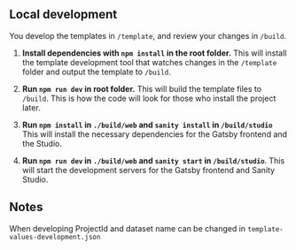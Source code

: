 ## Local development

You develop the templates in `/template`, and review your changes in `/build`.

1. **Install dependencies with `npm install` in the root folder.** This will install the template development tool that watches changes in the `/template` folder and output the template to `/build`.

2. **Run `npm run dev` in root folder.** This will build the template files to `/build`. This is how the code will look for those who install the project later.

3. **Run `npm install` in `./build/web` and `sanity install` in `/build/studio`** This will install the necessary dependencies for the Gatsby frontend and the Studio.

4. **Run `npm run dev` in `./build/web` and `sanity start` in `/build/studio`**. This will start the development servers for the Gatsby frontend and Sanity Studio.

## Notes

When developing ProjectId and dataset name can be changed in `template-values-development.json`
